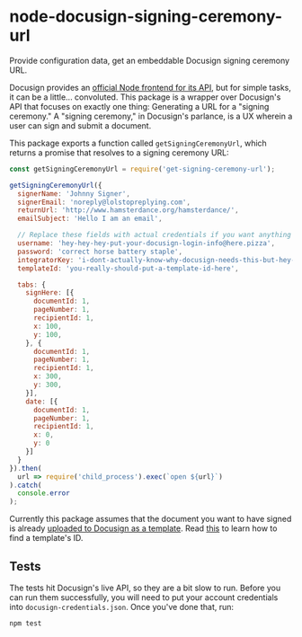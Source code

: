 # node-docusign-signing-ceremony-url

Provide configuration data, get an embeddable Docusign signing ceremony URL.

Docusign provides an [official Node frontend for its API](https://github.com/docusign/docusign-node-client), but for simple tasks, it can be a little... convoluted.  This package is a wrapper over Docusign's API that focuses on exactly one thing: Generating a URL for a "signing ceremony."  A "signing ceremony," in Docusign's parlance, is a UX wherein a user can sign and submit a document.

This package exports a function called `getSigningCeremonyUrl`, which returns a promise that resolves to a signing ceremony URL:

````javascript
const getSigningCeremonyUrl = require('get-signing-ceremony-url');

getSigningCeremonyUrl({
  signerName: 'Johnny Signer',
  signerEmail: 'noreply@lolstopreplying.com',
  returnUrl: 'http://www.hamsterdance.org/hamsterdance/',
  emailSubject: 'Hello I am an email',

  // Replace these fields with actual credentials if you want anything to work
  username: 'hey-hey-hey-put-your-docusign-login-info@here.pizza',
  password: 'correct horse battery staple',
  integratorKey: 'i-dont-actually-know-why-docusign-needs-this-but-hey-whatever-just-paste-it-in-here'
  templateId: 'you-really-should-put-a-template-id-here',

  tabs: {
    signHere: [{
      documentId: 1,
      pageNumber: 1,
      recipientId: 1,
      x: 100,
      y: 100,
    }, {
      documentId: 1,
      pageNumber: 1,
      recipientId: 1,
      x: 300,
      y: 300,
    }],
    date: [{
      documentId: 1,
      pageNumber: 1,
      recipientId: 1,
      x: 0,
      y: 0
    }]
  }
}).then(
  url => require('child_process').exec(`open ${url}`)
).catch(
  console.error
);
````

Currently this package assumes that the document you want to have signed is already [uploaded to Docusign as a template](https://support.docusign.com/guides/ndse-user-guide-working-with-templates).  Read [this](https://www.docusign.com/DocuSignHelp/Content/template-id.htm) to learn how to find a template's ID.

## Tests

The tests hit Docusign's live API, so they are a bit slow to run.  Before you can run them successfully, you will need to put your account credentials into `docusign-credentials.json`.  Once you've done that, run:

````
npm test
````
